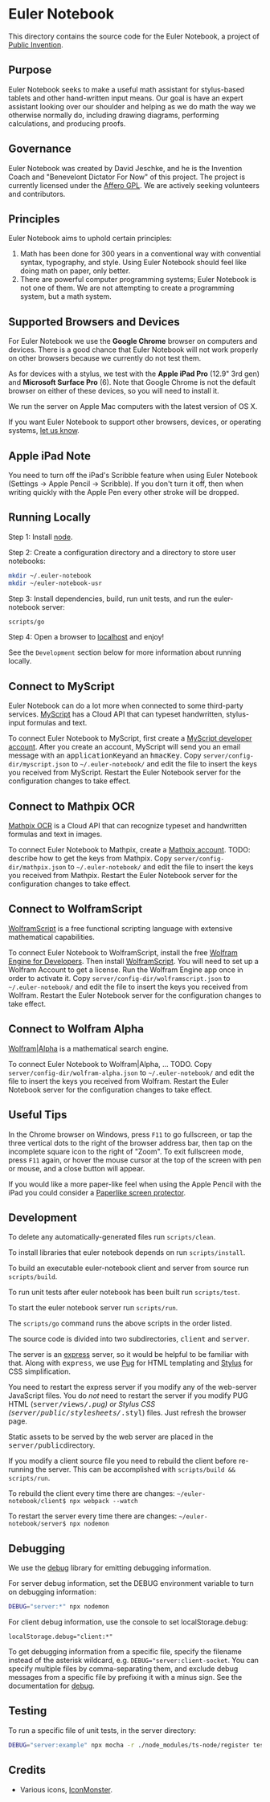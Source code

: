 # Euler Notebook

This directory contains the source code for the Euler Notebook, a project of
[Public Invention](https://pubinv.github.io/PubInv/).

## Purpose

Euler Notebook seeks to make a useful math assistant for stylus-based tablets and other hand-written input means.
Our goal is have an expert assistant looking over our shoulder and helping as we do math the way we otherwise normally do,
including drawing diagrams, performing calculations, and producing proofs.

## Governance

Euler Notebook was created by David Jeschke, and he is the Invention Coach and "Benevelont Dictator For Now" of this project.
The project is currently licensed under the [Affero GPL](https://www.gnu.org/licenses/agpl-3.0.en.html).
We are actively seeking volunteers and contributors.

## Principles

Euler Notebook aims to uphold certain principles:
1. Math has been done for 300 years in a conventional way with convential syntax, typography, and style. Using Euler Notebook should feel like doing math on paper, only better.
2. There are powerful computer programming systems; Euler Notebook is not one of them. We are not attempting to create a programming system, but a math system.

## Supported Browsers and Devices

For Euler Notebook we use the __Google Chrome__ browser on computers and devices.
There is a good chance that Euler Notebook will not work properly on other browsers because we currently do not test them.

As for devices with a stylus, we test with the __Apple iPad Pro__ (12.9" 3rd gen) and __Microsoft Surface Pro__ (6).
Note that Google Chrome is not the default browser on either of these devices, so you will need to install it.

We run the server on Apple Mac computers with the latest version of OS X.

If you want Euler Notebook to support other browsers, devices, or operating systems, [let us know](https://www.pubinv.org/contact-us/).

## Apple iPad Note

You need to turn off the iPad's Scribble feature when using Euler Notebook (Settings -> Apple Pencil -> Scribble). If you don't turn it off, then when writing quickly with the Apple Pen every other stroke will be dropped.

## Running Locally

Step 1: Install [node](https://nodejs.org/en/).

Step 2: Create a configuration directory and a directory to store user notebooks:

```bash
mkdir ~/.euler-notebook
mkdir ~/euler-notebook-usr
```

Step 3: Install dependencies, build, run unit tests, and run the euler-notebook server:

```bash
scripts/go
```

Step 4: Open a browser to [localhost](http://localhost) and enjoy!

See the `Development` section below for more information about running locally.

## Connect to MyScript

Euler Notebook can do a lot more when connected to some third-party services.
[MyScript](https://www.myscript.com/technology) has a Cloud API that can typeset handwritten, stylus-input formulas and text.

To connect Euler Notebook to MyScript, first create a [MyScript developer account](https://developer.myscript.com/getting-started/web).
After you create an account, MyScript will send you an email message with an <tt>applicationKey</tt>and an <tt>hmacKey</tt>.
Copy `server/config-dir/myscript.json` to `~/.euler-notebook/` and edit the file to insert the keys you received from MyScript.
Restart the Euler Notebook server for the configuration changes to take effect.

## Connect to Mathpix OCR

[Mathpix OCR](https://mathpix.com/ocr) is a Cloud API that can recognize typeset and handwritten formulas and text in images.

To connect Euler Notebook to Mathpix, create a [Mathpix account](https://accounts.mathpix.com/login).
TODO: describe how to get the keys from Mathpix.
Copy `server/config-dir/mathpix.json` to `~/.euler-notebook/` and edit the file to insert the keys you received from Mathpix.
Restart the Euler Notebook server for the configuration changes to take effect.

## Connect to WolframScript

[WolframScript](https://www.wolfram.com/wolframscript/) is a free functional scripting language with extensive mathematical capabilities.

To connect Euler Notebook to WolframScript, install the free [Wolfram Engine for Developers](https://www.wolfram.com/engine/).
Then install [WolframScript](https://www.wolfram.com/wolframscript/).
You will need to set up a Wolfram Account to get a license.
Run the Wolfram Engine app once in order to activate it.
Copy `server/config-dir/wolframscript.json` to `~/.euler-notebook/` and edit the file to insert the keys you received from Wolfram.
Restart the Euler Notebook server for the configuration changes to take effect.

## Connect to Wolfram Alpha

[Wolfram|Alpha](https://www.wolframalpha.com) is a mathematical search engine.

To connect Euler Notebook to Wolfram|Alpha, ... TODO.
Copy `server/config-dir/wolfram-alpha.json` to `~/.euler-notebook/` and edit the file to insert the keys you received from Wolfram.
Restart the Euler Notebook server for the configuration changes to take effect.

## Useful Tips

In the Chrome browser on Windows, press `F11` to go fullscreen,
or tap the three vertical dots to the right of the browser address bar,
then tap on the incomplete square icon to the right of "Zoom".
To exit fullscreen mode, press `F11` again,
or hover the mouse cursor at the top of the screen with pen or mouse,
and a close button will appear.

If you would like a more paper-like feel when using the Apple Pencil with the iPad
you could consider a [Paperlike screen protector](https://paperlike.com).

## Development

To delete any automatically-generated files run `scripts/clean`.

To install libraries that euler notebook depends on run `scripts/install`.

To build an executable euler-notebook client and server from source run `scripts/build`.

To run unit tests after euler notebook has been built run `scripts/test`.

To start the euler notebook server run `scripts/run`.

The `scripts/go` command runs the above scripts in the order listed.

The source code is divided into two subdirectories, <tt>client</tt> and <tt>server</tt>.

The server is an [express](https://expressjs.com/) server, so it would be helpful to be familiar with that.
Along with <tt>express</tt>, we use [Pug](https://pugjs.org/) for HTML templating and [Stylus](http://stylus-lang.com/)
for CSS simplification.

You need to restart the express server if you modify any of the web-server JavaScript files.
You do _not_ need to restart the server if you modify PUG HTML (<tt>server/views/*.pug</tt>) or Stylus CSS (<tt>server/public/stylesheets/*.styl</tt>) files.
Just refresh the browser page.

Static assets to be served by the web server are placed in the <tt>server/public</tt>directory.

If you modify a client source file you need to rebuild the client before re-running the server.
This can be accomplished with `scripts/build && scripts/run`.

To rebuild the client every time there are changes: `~/euler-notebook/client$ npx webpack --watch`

To restart the server every time there are changes: `~/euler-notebook/server$ npx nodemon`

## Debugging

We use the [debug](https://www.npmjs.com/package/debug) library for emitting debugging information.

For server debug information, set the DEBUG environment variable to turn on debugging information:

```bash
DEBUG="server:*" npx nodemon
```

For client debug information, use the console to set localStorage.debug:

```
localStorage.debug="client:*"
```

To get debugging information from a specific file, specify the filename instead of the asterisk wildcard, e.g.
`DEBUG="server:client-socket`. You can specify multiple files by comma-separating them, and exclude debug
messages from a specific file by prefixing it with a minus sign. See the documentation for [debug](https://www.npmjs.com/package/debug).

## Testing

To run a specific file of unit tests, in the server directory:

```bash
DEBUG="server:example" npx mocha -r ./node_modules/ts-node/register test/example.spec.ts
```

## Credits

* Various icons, [IconMonster](https://iconmonstr.com/).
